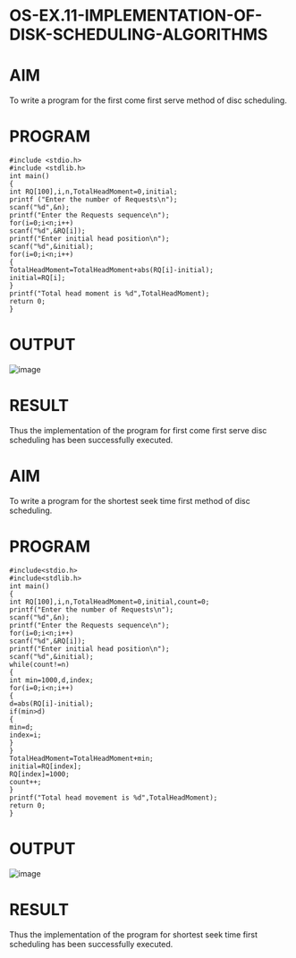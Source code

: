 # OS-EX.11-IMPLEMENTATION-OF-DISK-SCHEDULING-ALGORITHMS

# AIM

To write a program for the first come first serve method of disc scheduling.

# PROGRAM
```
#include <stdio.h>
#include <stdlib.h>
int main()
{
int RQ[100],i,n,TotalHeadMoment=0,initial;
printf ("Enter the number of Requests\n");
scanf("%d",&n);
printf("Enter the Requests sequence\n");
for(i=0;i<n;i++)
scanf("%d",&RQ[i]);
printf("Enter initial head position\n");
scanf("%d",&initial);
for(i=0;i<n;i++)
{
TotalHeadMoment=TotalHeadMoment+abs(RQ[i]-initial);
initial=RQ[i];
}
printf("Total head moment is %d",TotalHeadMoment);
return 0;
}
```
# OUTPUT

![image](https://github.com/Harsayazheni/OS-EX.11-IMPLEMENTATION-OF-DISK-SCHEDULING-ALGORITHMS/assets/118708467/4df94791-3635-4479-bfb3-7be2f941e8b1)

# RESULT

Thus the implementation of the program for first come first serve disc scheduling has been successfully executed.

# AIM

To write a program for the shortest seek time first method of disc scheduling.

# PROGRAM
```
#include<stdio.h>
#include<stdlib.h>
int main()
{
int RQ[100],i,n,TotalHeadMoment=0,initial,count=0;
printf("Enter the number of Requests\n");
scanf("%d",&n);
printf("Enter the Requests sequence\n");
for(i=0;i<n;i++)
scanf("%d",&RQ[i]);
printf("Enter initial head position\n");
scanf("%d",&initial);
while(count!=n)
{
int min=1000,d,index;
for(i=0;i<n;i++)
{
d=abs(RQ[i]-initial);
if(min>d)
{
min=d;
index=i;
}
}
TotalHeadMoment=TotalHeadMoment+min;
initial=RQ[index];
RQ[index]=1000;
count++;
}
printf("Total head movement is %d",TotalHeadMoment);
return 0;
}
```
# OUTPUT

![image](https://github.com/Harsayazheni/OS-EX.11-IMPLEMENTATION-OF-DISK-SCHEDULING-ALGORITHMS/assets/118708467/c31ab87c-27fd-4405-8c6a-eb9931e6db62)

# RESULT

Thus the implementation of the program for shortest seek time first scheduling has been successfully executed.
